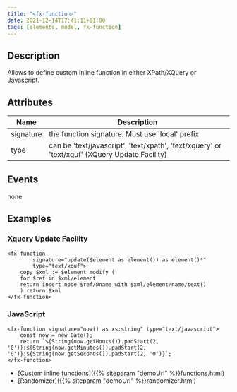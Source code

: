 ```yaml
---
title: "<fx-function>"
date: 2021-12-14T17:41:11+01:00
tags: [elements, model, fx-function]
---
```


## Description

Allows to define custom inline function in either XPath/XQuery or Javascript.

## Attributes

| Name | Description |
|------|-------------|
|signature| the function signature. Must use 'local' prefix |
|type| can be 'text/javascript', 'text/xpath', 'text/xquery' or 'text/xquf' (XQuery Update Facility) |

## Events

none

## Examples

### Xquery Update Facility

```
<fx-function
        signature="update($element as element()) as element()*"
        type="text/xquf">
    copy $xml := $element modify (
    for $ref in $xml/element
    return insert node $ref/@name with $xml/element/name/text()
    ) return $xml
</fx-function>
```

### JavaScript

```
<fx-function signature="now() as xs:string" type="text/javascript">
    const now = new Date();
    return `${String(now.getHours()).padStart(2, '0')}:${String(now.getMinutes()).padStart(2, '0')}:${String(now.getSeconds()).padStart(2, '0')}`;
</fx-function>
```


* [Custom inline functions]({{% siteparam "demoUrl" %}}functions.html)
* [Randomizer]({{% siteparam "demoUrl" %}}randomizer.html)



